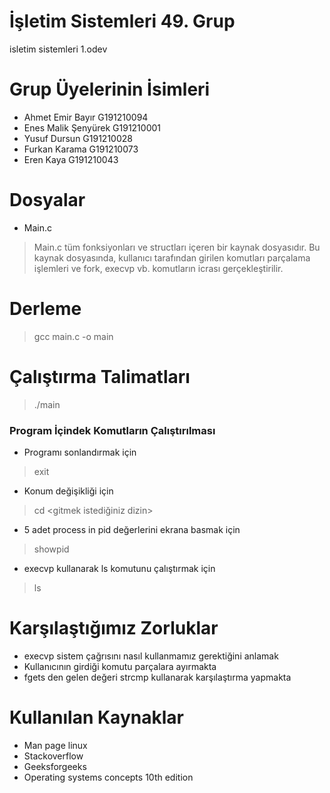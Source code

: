 # İşletim Sistemleri 49. Grup
isletim sistemleri 1.odev
# Grup Üyelerinin İsimleri
* Ahmet Emir Bayır         G191210094 
* Enes Malik Şenyürek      G191210001
* Yusuf Dursun             G191210028
* Furkan Karama            G191210073
* Eren Kaya                G191210043
# Dosyalar 
* Main.c
> Main.c tüm fonksiyonları ve structları içeren bir kaynak dosyasıdır. Bu kaynak dosyasında, kullanıcı tarafından girilen komutları parçalama işlemleri ve fork, execvp vb. komutların icrası gerçekleştirilir.
# Derleme
> gcc main.c -o main
# Çalıştırma Talimatları
> ./main
### Program İçindek Komutların Çalıştırılması
* Programı sonlandırmak için
> exit
* Konum değişikliği için
> cd <gitmek istediğiniz dizin>
* 5 adet process in pid değerlerini ekrana basmak için
> showpid
* execvp kullanarak ls komutunu çalıştırmak için
> ls
# Karşılaştığımız Zorluklar
* execvp sistem çağrısını nasıl kullanmamız gerektiğini anlamak
* Kullanıcının girdiği komutu parçalara ayırmakta
* fgets den gelen değeri strcmp kullanarak karşılaştırma yapmakta 
# Kullanılan Kaynaklar
* Man page linux
* Stackoverflow
* Geeksforgeeks
* Operating systems concepts 10th edition
